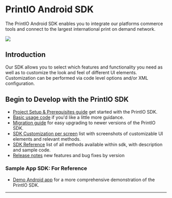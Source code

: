 PrintIO Android SDK
===============

The PrintIO Android SDK enables you to integrate our platforms commerce tools and connect to the largest international print on demand network.

![](https://lh5.googleusercontent.com/-kY-2qsz56Ac/VXg6PzgswiI/AAAAAAAABSA/CUdF_mNmcAM/w1914-h680-no/android_device.png)

## Introduction

Our SDK allows you to select which features and functionality you need as well as to customize the look and feel of different UI elements. Customization can be performed via code level options and/or XML configuration.

## Begin to Develop with the PrintIO SDK

- [Project Setup & Prerequisites guide](docs/PROJECT_SETUP.md) get started with the PrintIO SDK.
- [Basic usage code](docs/QUICK_START_CODE.md) if you'd like a little more guidance.
- [Migration guide](docs/MIGRATION_GUIDE.md) for easy upgrading to newer versions of the PrintIO SDK.
- [SDK Customization per screen](docs/SPECIFIC_PAGE_METHODS.md) list with screenshots of customizable UI elements and relevant methods.
- [SDK Reference](docs/SDK_REFERENCE.md) list of all methods available within sdk, with description and sample code.
- [Release notes](docs/RELEASE_NOTES.md) new features and bug fixes by version

### Sample App SDK: For Reference
- [Demo Android app](docs/DEMO_APP.md) for a more comprehensive demonstration of the PrintIO SDK.

-----

